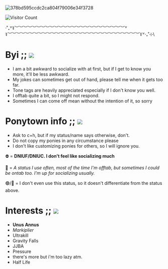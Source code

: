 
![378bd595ccdc2ca804f79006e34f3728](https://i.postimg.cc/9MnMpnQg/image.png)

![Visitor Count](https://profile-counter.glitch.me/{post-m0rtem}/count.svg) 

‧˚₊꒷꒦︶︶︶︶︶︶︶︶︶︶︶︶︶︶︶︶︶︶︶︶︶︶︶︶︶꒷꒦︶︶︶︶︶︶︶︶︶︶︶︶︶︶︶︶︶︶︶︶︶︶︶︶︶︶︶︶︶︶꒦꒷‧₊˚⊹\

# Byi ;;  ![](https://64.media.tumblr.com/8e188c448ed3f1f16bbdcc5c3d6c9ca1/241e2519bcd92d50-d5/s75x75_c1/02326f56364e271d6473e22657279da30ff79503.gifv)

- I am a bit awkward to socialize with at first, but if I get to know you more, it'll be less awkward.
- My jokes can sometimes get out of hand, please tell me when it gets too far.
- Tone tags are heavily appreciated especially if I don't know you well.
- I offtab quite a bit, so I might not respond.
- Sometimes I can come off mean without the intention of it, so sorry
  
# Ponytown info ;; ![](https://64.media.tumblr.com/e0600215b5fd4b6990de984262efb8a0/04dfb8c512e3f807-f9/s75x75_c1/87a86fc005aded228be9fb3c8168fd7f3bf0f99a.gifv)
- Ask to c+h, but if my status/name says otherwise, don't.
- Do not copy my ponies in any circumstance please
- I don't like customizing ponies for others, so I will ignore you.

⛔ = **DNIUF/DNIUC. I don't feel like socializing much**

🌙 = *A status I use often, most of the time I'm offtab, but sometimes I could be ontab too. I'm up for socializing usually.*

🟢/💬 = I don't even use this status, so it doesn't differentiate from the status above.

# Interests ;; ![](https://64.media.tumblr.com/8613e1d9425d396a16442d8f8dfd8c31/241e2519bcd92d50-09/s75x75_c1/5926731c06e672e8c8a2e8bf828b8fb19c17f248.gifv)
- **Unus Annus**
- *Markiplier*
- Ultrakill
- Gravity Falls
- JJBA
- Pressure
- there's more but i'm too lazy atm.
- Half Life
